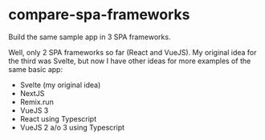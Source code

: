 # compare-spa-frameworks
Build the same sample app in 3 SPA frameworks.

Well, only 2 SPA frameworks so far (React and VueJS). My original idea for the third was Svelte, but now I have other ideas for more examples of the same basic app:
- Svelte (my original idea)
- NextJS
- Remix.run
- VueJS 3
- React using Typescript
- VueJS 2 a/o 3 using Typescript
